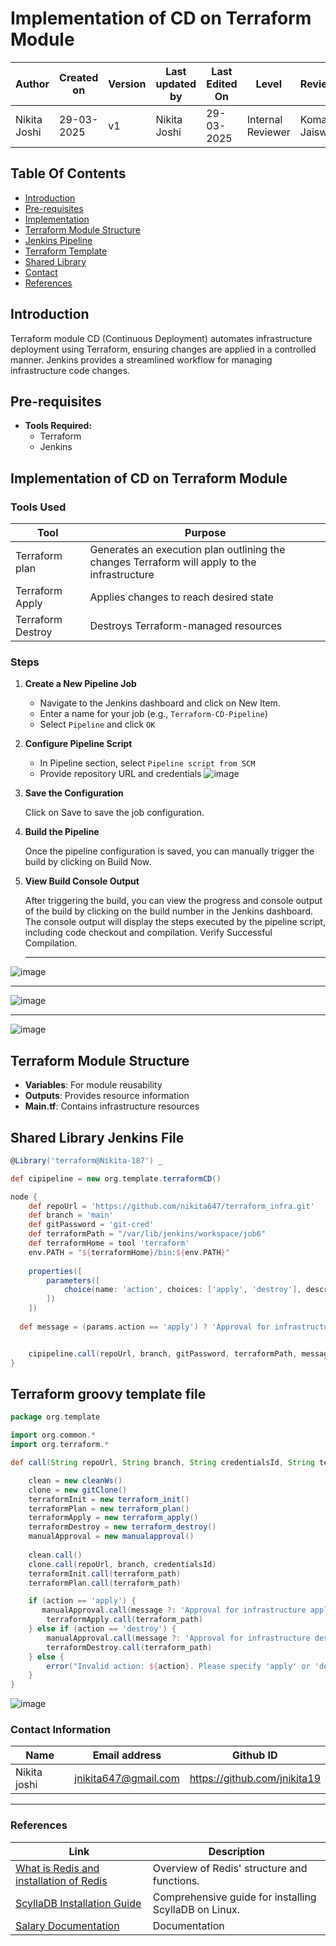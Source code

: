 # Implementation of CD on Terraform Module

| **Author** | **Created on** | **Version** | **Last updated by**|**Last Edited On**|**Level** |**Reviewer** |
|------------|---------------------------|-------------|----------------|-----|-------------|-------------| 
| Nikita Joshi|   29-03-2025          | v1          | Nikita Joshi   |29-03-2025    |  Internal Reviewer | Komal Jaiswal |

## Table Of Contents
- [Introduction](#introduction)
- [Pre-requisites](#pre-requisites)
- [Implementation](#implementation-of-cd-on-terraform-module)
- [Terraform Module Structure](#terraform-module)
- [Jenkins Pipeline](#shared-library-jenkins-file)
- [Terraform Template](#terraform-groovy-template-file)
- [Shared Library](#shared-library-src-file)
- [Contact](#contact-information)
- [References](#references)

## Introduction
Terraform module CD (Continuous Deployment) automates infrastructure deployment using Terraform, ensuring changes are applied in a controlled manner. Jenkins provides a streamlined workflow for managing infrastructure code changes.

## Pre-requisites
- **Tools Required:**
  - Terraform
  - Jenkins

## Implementation of CD on Terraform Module

### Tools Used

| Tool              | Purpose                                                                 |
|-------------------|-------------------------------------------------------------------------|
| Terraform plan    | Generates an execution plan outlining the changes Terraform will apply to the infrastructure|
| Terraform Apply   | Applies changes to reach desired state                                  |
| Terraform Destroy | Destroys Terraform-managed resources                                   |

### Steps

1. **Create a New Pipeline Job**
   - Navigate to the Jenkins dashboard and click on New Item.
   - Enter a name for your job (e.g., `Terraform-CD-Pipeline`)
   - Select `Pipeline` and click `OK`

2. **Configure Pipeline Script**
   - In Pipeline section, select `Pipeline script from SCM`
   - Provide repository URL and credentials
     ![image](https://github.com/user-attachments/assets/f1c525a8-d496-4f9a-9e45-df2896537d2c)


3. **Save the Configuration**

   Click on Save to save the job configuration.

 4. **Build the Pipeline**

    Once the pipeline configuration is saved, you can manually trigger the build by clicking on Build Now.

5.  **View Build Console Output**

     After triggering the build, you can view the progress and console output of the build by clicking on the build number in the Jenkins dashboard.
     The console output will display the steps executed by the pipeline script, including code checkout and compilation.
     Verify Successful Compilation.
    ___
![image](https://github.com/user-attachments/assets/696abf93-4421-41ce-bdb8-6bd15af15cac)
___
![image](https://github.com/user-attachments/assets/b31b1cda-a86b-4cad-8267-4c17774e7dd2)

___
![image](https://github.com/user-attachments/assets/7dc006a6-5123-434c-92ec-3e71968e78b5)




    
## Terraform Module Structure
- **Variables**: For module reusability
- **Outputs**: Provides resource information
- **Main.tf**: Contains infrastructure resources

## Shared Library Jenkins File
```groovy
@Library('terraform@Nikita-187') _

def cipipeline = new org.template.terraformCD()

node {
    def repoUrl = 'https://github.com/nikita647/terraform_infra.git'
    def branch = 'main'
    def gitPassword = 'git-cred'
    def terraformPath = "/var/lib/jenkins/workspace/job6"
    def terraformHome = tool 'terraform'
    env.PATH = "${terraformHome}/bin:${env.PATH}"
    
    properties([
        parameters([
            choice(name: 'action', choices: ['apply', 'destroy'], description: 'Choose any one option')
        ])
    ])
    
  def message = (params.action == 'apply') ? 'Approval for infrastructure apply' : 'Approval for infrastructure destroy'


    cipipeline.call(repoUrl, branch, gitPassword, terraformPath, message, params.action)
}
```

## Terraform groovy template file

``` groovy
package org.template

import org.common.*
import org.terraform.*

def call(String repoUrl, String branch, String credentialsId, String terraform_path, String message, String action) {

    clean = new cleanWs()
    clone = new gitClone()
    terraformInit = new terraform_init()
    terraformPlan = new terraform_plan()
    terraformApply = new terraform_apply()
    terraformDestroy = new terraform_destroy()
    manualApproval = new manualapproval()
    
    clean.call()
    clone.call(repoUrl, branch, credentialsId)
    terraformInit.call(terraform_path)
    terraformPlan.call(terraform_path)

    if (action == 'apply') {
       manualApproval.call(message ?: 'Approval for infrastructure apply')
        terraformApply.call(terraform_path)
    } else if (action == 'destroy') {
        manualApproval.call(message ?: 'Approval for infrastructure destroy')
        terraformDestroy.call(terraform_path)
    } else {
        error("Invalid action: ${action}. Please specify 'apply' or 'destroy'.")
    }
}
```

![image](https://github.com/user-attachments/assets/0ee6045a-d67a-43b8-9600-4f27b902b77b)

### **Contact Information**

| **Name** | **Email address**            | **Github ID**
|----------|-------------------------------|-------------------|
| Nikita joshi    |  jnikita647@gmail.com   | https://github.com/jnikita19  |

---
### **References**

| **Link** | **Description**            |
|----------|-------------------------------|
| [What is Redis and installation of Redis](https://severalnines.com/blog/redis-how-installation-setup-and-configuration/)   |  Overview of Redis' structure and functions.          |
| [ScyllaDB Installation Guide](https://opensource.docs.scylladb.com/stable/getting-started/install-scylla/install-on-linux.html)   | Comprehensive guide for installing ScyllaDB on Linux. |
|[Salary Documentation](https://github.com/OT-MICROSERVICES/salary-api/blob/main/README.md) |Documentation |

